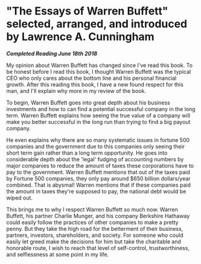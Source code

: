 # "The Essays of Warren Buffett" selected, arranged, and introduced by Lawrence A. Cunningham 

***Completed Reading June 18th 2018***

My opinion about Warren Buffett has changed since I've read this book. To be honest before I read this book, I thought Warren Buffett was the typical CEO who only cares about the bottom line and his personal financial growth. After this reading this book, I have a new found respect for this man, and I'll explain why more in my review of the book.

To begin, Warren Buffett goes into great depth about his business investments and how to can find a potential successful company in the long term. Warren Buffett explains how seeing the true value of a company will make you better successful in the long run than trying to find a big payout company.

He even explains why there are so many systematic issues in fortune 500 companies and the government due to this companies only seeing their short term gain rather than a long term opportunity. He goes into considerable depth about the 'legal' fudging of accounting numbers by major companies to reduce the amount of taxes these corporations have to pay to the government. Warren Buffett mentions that out of the taxes paid by Fortune 500 companies, they only pay around $650 billion dollars/year combined. That is abysmal! Warren mentions that if these companies paid the amount in taxes they're supposed to pay, the national debt would be wiped out.

This brings me to why I respect Warren Buffett so much now. Warren Buffett, his partner Charlie Munger, and his company Berkshire Hathaway could easily follow the practices of other companies to make a pretty penny. But they take the high road for the betterment of their business, partners, investors, shareholders, and society. For someone who could easily let greed make the decisions for him but take the charitable and honorable route, I wish to reach that level of self-control, trustworthiness, and selflessness at some point in my life.
